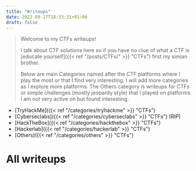 ```yaml
---
title: "Writeups"
date: 2022-09-17T18:33:31+01:00
draft: false
---
```


> Welcome to my CTFs writeups!
>
> I talk about CTF solutions here so if you have no clue of what a CTF is
> [educate yourself]({{< ref "/posts/CTFs/" >}} "CTFs") first my simian brother.
>
> Below are main Categories named after the CTF platforms where I play the most or that I find very interesting.
> I will add more categories as I explore more platforms. The Others category is writeups for CTFs or simple challenges (mostly jeopardy style) that I played on platforms I am not very active on but found interesting.

- [TryHackMe]({{< ref "/categories/tryhackme" >}} "CTFs")
- [Cyberseclabs]({{< ref "/categories/cyberseclabs" >}} "CTFs") (RIP)
- [HackTheBox]({{< ref "/categories/hackthebox" >}} "CTFs")
- [Hackerlab]({{< ref "/categories/hackerlab" >}} "CTFs")
- [Others]({{< ref "/categories/others" >}} "CTFs")

# All writeups
